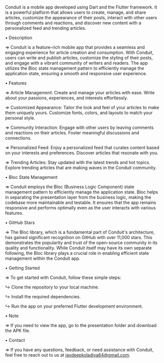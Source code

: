 Conduit is a mobile app developed using Dart and the Flutter framework. It is a powerful platform that allows users to create, manage, and share articles, customize the appearance of their posts, interact with other users through comments and reactions, and discover new content with a personalized feed and trending articles.

• Description

⇒  Conduit is a feature-rich mobile app that provides a seamless and engaging experience for article creation and consumption. With Conduit, users can write and publish articles, customize the styling of their posts, and engage with a vibrant community of writers and readers. The app utilizes the Bloc state management pattern to efficiently manage the application state, ensuring a smooth and responsive user experience.

• Features

⇒  Article Management: Create and manage your articles with ease. Write about your passions, experiences, and interests effortlessly.

⇒  Customized Appearance: Tailor the look and feel of your articles to make them uniquely yours. Customize fonts, colors, and layouts to match your personal style.

⇒  Community Interaction: Engage with other users by leaving comments and reactions on their articles. Foster meaningful discussions and connections.

⇒  Personalized Feed: Enjoy a personalized feed that curates content based on your interests and preferences. Discover articles that resonate with you.

⇒  Trending Articles: Stay updated with the latest trends and hot topics. Explore trending articles that are making waves in the Conduit community.

• Bloc State Management

⇒  Conduit employs the Bloc (Business Logic Component) state management pattern to efficiently manage the application state. Bloc helps in separating the presentation layer from the business logic, making the codebase more maintainable and testable. It ensures that the app remains responsive and performs optimally even as the user interacts with various features.

• GitHub Stars

⇒  The Bloc library, which is a fundamental part of Conduit's architecture, has gained significant recognition on GitHub with over 11,000 stars. This demonstrates the popularity and trust of the open-source community in its quality and functionality. While Conduit itself may have its own separate following, the Bloc library plays a crucial role in enabling efficient state management within the Conduit app.

• Getting Started

⇒  To get started with Conduit, follow these simple steps:

  ↪  Clone the repository to your local machine.
  
  ↪  Install the required dependencies.
  
  ↪  Run the app on your preferred Flutter development environment.

• Note

⇒  If you need to view the app, go to the presentation folder and download the APK file.

• Contact  

⇒  If you have any questions, feedback, or need assistance with Conduit, feel free to reach out to us at jaydeepkoladiya64@gmail.com.





